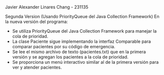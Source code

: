 Javier Alexander Linares Chang - 231135

Segunda Version (Usando PriorityQueue del Java Collection Framework)
En la nueva versión del programa:

- Se utiliza PriorityQueue del Java Collection Framework para manejar la cola de prioridad.
- La clase Paciente sigue implementando la interfaz Comparable para comparar pacientes por su código de emergencia.
- Se lee el mismo archivo de texto (pacientes.txt) que en la primera versión y se agregan los pacientes a la cola de prioridad.
- Se proporciona un menú interactivo similar al de la primera versión para ver y atender pacientes.
